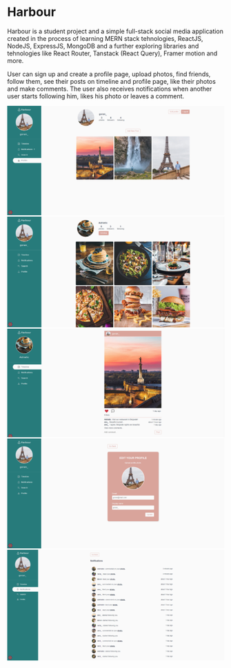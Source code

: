 # Harbour

Harbour is a student project and a simple full-stack social media application created in the process of learning MERN stack tehnologies, ReactJS, NodeJS, ExpressJS, MongoDB and a further exploring libraries and tehnologies like React Router, Tanstack (React Query), Framer motion and more.

User can sign up and create a profile page, upload photos, find friends, follow them, see their posts on timeline and profile page, like their photos and make comments. The user also receives notifications when another user starts following him, likes his photo or leaves a comment.


<img src="frontend/src/assets/screenshots/screenshot1.png" />
<img src="frontend/src/assets/screenshots/screenshot2.png" />
<img src="frontend/src/assets/screenshots/screenshot3.png" />
<img src="frontend/src/assets/screenshots/screenshot4.png" />
<img src="frontend/src/assets/screenshots/screenshot5.png" />
